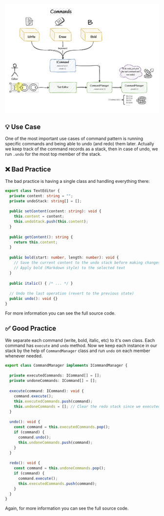 ![command-design-pattern](../../assets/command-pattern.jpg)

## 💡 Use Case
One of the most important use cases of command pattern is running specific commands and being able to undo (and redo) them later. Actually we keep track of the command records as a stack, then in case of undo, we run `.undo` for the most top member of the stack.

## ❌ Bad Practice

The bad practice is having a single class and handling everything there:

```typescript
export class TextEditor {
  private content: string = "";
  private undoStack: string[] = [];

  public setContent(content: string): void {
    this.content = content;
    this.undoStack.push(this.content);
  }

  public getContent(): string {
    return this.content;
  }

  public bold(start: number, length: number): void {
    // Save the current content to the undo stack before making changes
    // Apply bold (Markdown style) to the selected text
  }

  public italic() { /* ... */ }

  // Undo the last operation (revert to the previous state)
  public undo(): void {}
}
```

For more information you can see the full source code.


## ✅ Good Practice

We separate each command (write, bold, italic, etc) to it's own class. Each command has `execute` and `undo` method. Now we keep each instance in our stack by the help of `CommandManager` class and run `undo` on each member whenever needed.

```typescript
export class CommandManager implements ICommandManager {

  private executedCommands: ICommand[] = [];
  private undoneCommands: ICommand[] = [];

  execute(command: ICommand): void {
    command.execute();
    this.executedCommands.push(command);
    this.undoneCommands = []; // Clear the redo stack since we executed a new command
  }

  undo(): void {
    const command = this.executedCommands.pop();
    if (command) {
      command.undo();
      this.undoneCommands.push(command);
    }
  }

  redo(): void {
    const command = this.undoneCommands.pop();
    if (command) {
      command.execute();
      this.executedCommands.push(command);
    }
  }
}
```

Again, for more information you can see the full source code.
